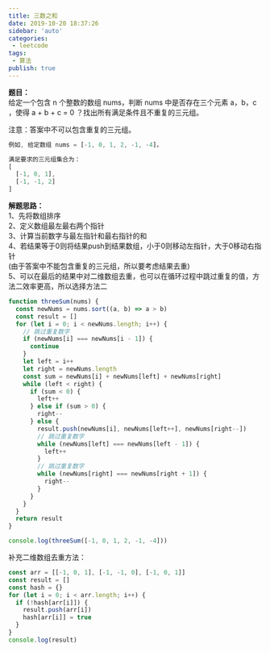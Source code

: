 ```yaml
--- 
title: 三数之和
date: 2019-10-20 18:37:26
sidebar: 'auto'
categories: 
 - leetcode
tags: 
 - 算法
publish: true
---
```


**题目：**  
给定一个包含 n 个整数的数组 nums，判断 nums 中是否存在三个元素 a，b，c ，使得 a + b + c = 0 ？找出所有满足条件且不重复的三元组。  

注意：答案中不可以包含重复的三元组。  

```js
例如, 给定数组 nums = [-1, 0, 1, 2, -1, -4]，

满足要求的三元组集合为：
[
  [-1, 0, 1],
  [-1, -1, 2]
]
```

**解题思路：**  
1、先将数组排序  
2、定义数组最左最右两个指针  
3、计算当前数字与最左指针和最右指针的和  
4、若结果等于0则将结果push到结果数组，小于0则移动左指针，大于0移动右指针  
(由于答案中不能包含重复的三元组，所以要考虑结果去重)  
5、可以在最后的结果中对二维数组去重，也可以在循环过程中跳过重复的值，方法二效率更高，所以选择方法二

```js
function threeSum(nums) {
  const newNums = nums.sort((a, b) => a > b)
  const result = []
  for (let i = 0; i < newNums.length; i++) {
    // 跳过重复数字
    if (newNums[i] === newNums[i - 1]) {
      continue
    }
    let left = i++
    let right = newNums.length
    const sum = newNums[i] + newNums[left] + newNums[right]
    while (left < right) {
      if (sum < 0) {
        left++
      } else if (sum > 0) {
        right--
      } else {
        result.push(newNums[i], newNums[left++], newNums[right--])
        // 跳过重复数字
        while (newNums[left] === newNums[left - 1]) {
          left++
        }
        // 跳过重复数字
        while (newNums[right] === newNums[right + 1]) {
          right--
        }
      }
    }
  }
  return result
}

console.log(threeSum([-1, 0, 1, 2, -1, -4]))
```

补充二维数组去重方法：  

```js
const arr = [[-1, 0, 1], [-1, -1, 0], [-1, 0, 1]]
const result = []
const hash = {}
for (let i = 0; i < arr.length; i++) {
  if (!hash[arr[i]]) {
    result.push(arr[i])
    hash[arr[i]] = true
  }
}
console.log(result)
```
